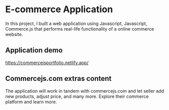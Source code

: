 # E-commerce Application
In this project, I built a web application using Javascript, Javascript, Commerce.js that performs real-life functionality of a online commerce website.

## Application demo
https://commercejsportfolio.netlify.app/

## Commercejs.com extras content
The application will work in tandem with commercejs.com and let seller add new products, adjust price, and many more. Explore their commerce platform and learn more. 
